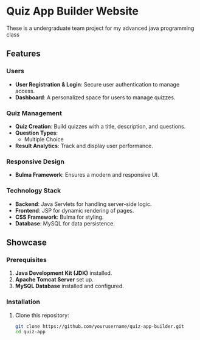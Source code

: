# Quiz App Builder Website

These is  a undergraduate team project for my advanced java programming class

## Features

### Users
- **User Registration & Login**: Secure user authentication to manage access.
- **Dashboard**: A personalized space for users to manage quizzes.
  
### Quiz Management
- **Quiz Creation**: Build quizzes with a title, description, and questions.
- **Question Types**: 
  - Multiple Choice
- **Result Analytics**: Track and display user performance.

### Responsive Design
- **Bulma Framework**: Ensures a modern and responsive UI.

### Technology Stack
- **Backend**: Java Servlets for handling server-side logic.
- **Frontend**: JSP for dynamic rendering of pages.
- **CSS Framework**: Bulma for styling.
- **Database**: MySQL for data persistence.

## Showcase

### Prerequisites
1. **Java Development Kit (JDK)** installed.
2. **Apache Tomcat Server** set up.
3. **MySQL Database** installed and configured.

### Installation
1. Clone this repository:
   ```bash
   git clone https://github.com/yourusername/quiz-app-builder.git
   cd quiz-app


